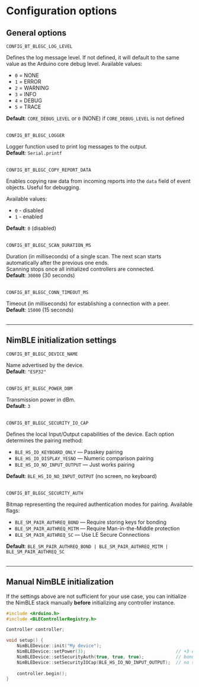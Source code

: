 # Configuration options

## General options

`CONFIG_BT_BLEGC_LOG_LEVEL`

Defines the log message level. If not defined, it will default to the same value as the Arduino core debug level.
Available values:

* `0` = NONE
* `1` = ERROR
* `2` = WARNING
* `3` = INFO
* `4` = DEBUG
* `5` = TRACE

**Default**: `CORE_DEBUG_LEVEL` or `0` (NONE) if `CORE_DEBUG_LEVEL` is not defined  
<br/>

`CONFIG_BT_BLEGC_LOGGER`

Logger function used to print log messages to the output.  
**Default**: `Serial.printf`  
<br/>

`CONFIG_BT_BLEGC_COPY_REPORT_DATA`

Enables copying raw data from incoming reports into the `data` field of event objects. Useful for debugging.  

Available values:
* `0` - disabled
* `1` - enabled

**Default**: `0` (disabled)  
<br/>

`CONFIG_BT_BLEGC_SCAN_DURATION_MS`

Duration (in milliseconds) of a single scan. The next scan starts automatically after the previous one ends.  
Scanning stops once all initialized controllers are connected.  
**Default**: `30000` (30 seconds)  
<br/>

`CONFIG_BT_BLEGC_CONN_TIMEOUT_MS`

Timeout (in milliseconds) for establishing a connection with a peer.  
**Default**: `15000` (15 seconds)  
<br/>

---

## NimBLE initialization settings

`CONFIG_BT_BLEGC_DEVICE_NAME`

Name advertised by the device.  
**Default**: `"ESP32"`  
<br/>

`CONFIG_BT_BLEGC_POWER_DBM`

Transmission power in dBm.  
**Default**: `3`  
<br/>

`CONFIG_BT_BLEGC_SECURITY_IO_CAP`

Defines the local Input/Output capabilities of the device. Each option determines the pairing method:

* `BLE_HS_IO_KEYBOARD_ONLY` — Passkey pairing
* `BLE_HS_IO_DISPLAY_YESNO` — Numeric comparison pairing
* `BLE_HS_IO_NO_INPUT_OUTPUT` — Just works pairing

**Default**: `BLE_HS_IO_NO_INPUT_OUTPUT` (no screen, no keyboard)  
<br/>

`CONFIG_BT_BLEGC_SECURITY_AUTH`

Bitmap representing the required authentication modes for pairing. Available flags:

* `BLE_SM_PAIR_AUTHREQ_BOND` — Require storing keys for bonding
* `BLE_SM_PAIR_AUTHREQ_MITM` — Require Man-in-the-Middle protection
* `BLE_SM_PAIR_AUTHREQ_SC` — Use LE Secure Connections

**Default**: `BLE_SM_PAIR_AUTHREQ_BOND | BLE_SM_PAIR_AUTHREQ_MITM | BLE_SM_PAIR_AUTHREQ_SC`  
<br/>

---

## Manual NimBLE initialization

If the settings above are not sufficient for your use case, you can initialize the NimBLE stack manually **before**
initializing any controller instance.

```cpp
#include <Arduino.h>
#include <BLEControllerRegistry.h>

Controller controller;

void setup() {
    NimBLEDevice::init("My device");
    NimBLEDevice::setPower(3);                                  // +3 dBm
    NimBLEDevice::setSecurityAuth(true, true, true);            // bonding, MITM protection, secure connections
    NimBLEDevice::setSecurityIOCap(BLE_HS_IO_NO_INPUT_OUTPUT);  // no screen, no keyboard
    
    controller.begin();
}
```

<br/>
